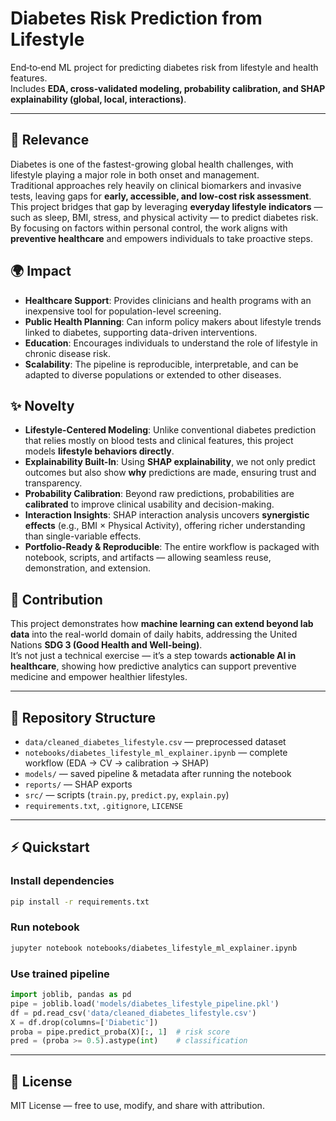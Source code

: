 # Diabetes Risk Prediction from Lifestyle

End‑to‑end ML project for predicting diabetes risk from lifestyle and health features.  
Includes **EDA, cross‑validated modeling, probability calibration, and SHAP explainability (global, local, interactions)**.

---

## 🚀 Relevance
Diabetes is one of the fastest-growing global health challenges, with lifestyle playing a major role in both onset and management.  
Traditional approaches rely heavily on clinical biomarkers and invasive tests, leaving gaps for **early, accessible, and low-cost risk assessment**.  
This project bridges that gap by leveraging **everyday lifestyle indicators** — such as sleep, BMI, stress, and physical activity — to predict diabetes risk.  
By focusing on factors within personal control, the work aligns with **preventive healthcare** and empowers individuals to take proactive steps.

## 🌍 Impact
- **Healthcare Support**: Provides clinicians and health programs with an inexpensive tool for population-level screening.  
- **Public Health Planning**: Can inform policy makers about lifestyle trends linked to diabetes, supporting data-driven interventions.  
- **Education**: Encourages individuals to understand the role of lifestyle in chronic disease risk.  
- **Scalability**: The pipeline is reproducible, interpretable, and can be adapted to diverse populations or extended to other diseases.

## ✨ Novelty
- **Lifestyle-Centered Modeling**: Unlike conventional diabetes prediction that relies mostly on blood tests and clinical features, this project models **lifestyle behaviors directly**.  
- **Explainability Built-In**: Using **SHAP explainability**, we not only predict outcomes but also show **why** predictions are made, ensuring trust and transparency.  
- **Probability Calibration**: Beyond raw predictions, probabilities are **calibrated** to improve clinical usability and decision-making.  
- **Interaction Insights**: SHAP interaction analysis uncovers **synergistic effects** (e.g., BMI × Physical Activity), offering richer understanding than single-variable effects.  
- **Portfolio-Ready & Reproducible**: The entire workflow is packaged with notebook, scripts, and artifacts — allowing seamless reuse, demonstration, and extension.

## 🎯 Contribution
This project demonstrates how **machine learning can extend beyond lab data** into the real-world domain of daily habits, addressing the United Nations **SDG 3 (Good Health and Well-being)**.  
It’s not just a technical exercise — it’s a step towards **actionable AI in healthcare**, showing how predictive analytics can support preventive medicine and empower healthier lifestyles.

---

## 📂 Repository Structure
- `data/cleaned_diabetes_lifestyle.csv` — preprocessed dataset  
- `notebooks/diabetes_lifestyle_ml_explainer.ipynb` — complete workflow (EDA → CV → calibration → SHAP)  
- `models/` — saved pipeline & metadata after running the notebook  
- `reports/` — SHAP exports  
- `src/` — scripts (`train.py`, `predict.py`, `explain.py`)  
- `requirements.txt`, `.gitignore`, `LICENSE`  

---

## ⚡ Quickstart

### Install dependencies
```bash
pip install -r requirements.txt
```

### Run notebook
```bash
jupyter notebook notebooks/diabetes_lifestyle_ml_explainer.ipynb
```

### Use trained pipeline
```python
import joblib, pandas as pd
pipe = joblib.load('models/diabetes_lifestyle_pipeline.pkl')
df = pd.read_csv('data/cleaned_diabetes_lifestyle.csv')
X = df.drop(columns=['Diabetic'])
proba = pipe.predict_proba(X)[:, 1]  # risk score
pred = (proba >= 0.5).astype(int)    # classification
```

---

## 📜 License
MIT License — free to use, modify, and share with attribution.

